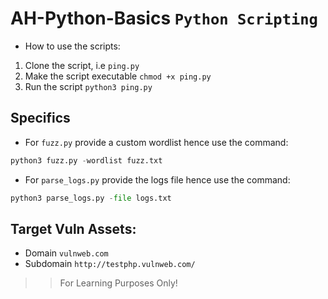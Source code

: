# AH-Python-Basics `Python Scripting`
- How to use the scripts:
1. Clone the script, i.e `ping.py`
2. Make the script executable `chmod +x ping.py`
3. Run the script `python3 ping.py`

## Specifics
- For `fuzz.py` provide a custom wordlist hence use the command:
```py
python3 fuzz.py -wordlist fuzz.txt
```

- For `parse_logs.py` provide the logs file hence use the command:
```py
python3 parse_logs.py -file logs.txt
```

## Target Vuln Assets:
- Domain `vulnweb.com`
- Subdomain `http://testphp.vulnweb.com/`

>> For Learning Purposes Only!
